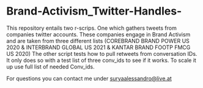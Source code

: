 # Brand-Activism_Twitter-Handles-
This repository entails two r-scrips. One which gathers tweets from companies twitter accounts. 
These companies engage in Brand Activism and are taken from three different lists (COREBRAND BRAND POWER US 2020 & INTERBRAND GLOBAL US 2021 & KANTAR BRAND FOOTP FMCG US 2020)
The other script tests how to pull retweets from conversation IDs. It only does so with a test list of three conv_ids to see if it works. 
To scale it up use full list of needed Conv_ids. 

For questions you can contact me under suryaalessandro@live.at
